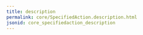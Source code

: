 ```yaml
---
title: description
permalink: core/SpecifiedAction.description.html
jsonid: core_specifiedaction_description
---
```


